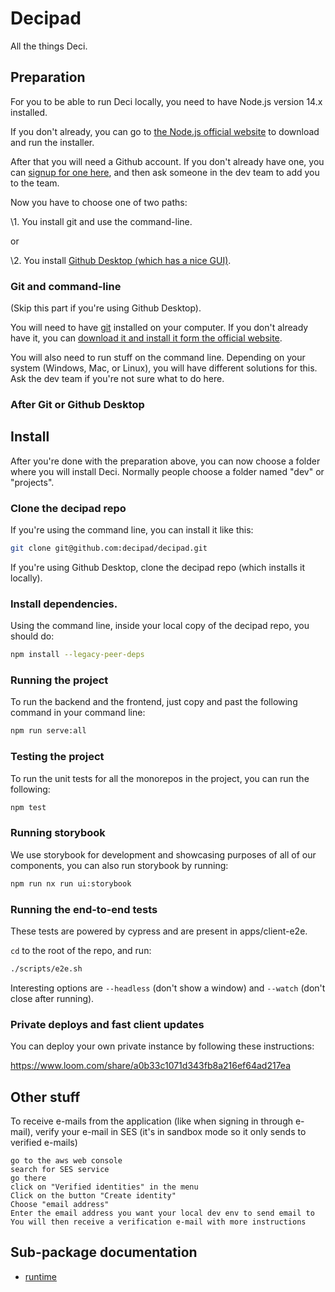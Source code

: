# Decipad

All the things Deci.

## Preparation

For you to be able to run Deci locally, you need to have Node.js version 14.x installed.

If you don't already, you can go to [the Node.js official website](https://nodejs.org/en/) to download and run the installer.

After that you will need a Github account. If you don't already have one, you can [signup for one here](https://github.com/join), and then ask someone in the dev team to add you to the team.

Now you have to choose one of two paths:

\1. You install git and use the command-line.

or

\2. You install [Github Desktop (which has a nice GUI)](https://desktop.github.com).

### Git and command-line

(Skip this part if you're using Github Desktop).

You will need to have [git](https://git-scm.com) installed on your computer. If you don't already have it, you can [download it and install it form the official website](https://git-scm.com/download).

You will also need to run stuff on the command line. Depending on your system (Windows, Mac, or Linux), you will have different solutions for this. Ask the dev team if you're not sure what to do here.

### After Git or Github Desktop

## Install

After you're done with the preparation above, you can now choose a folder where you will install Deci. Normally people choose a folder named "dev" or "projects".

### Clone the decipad repo

If you're using the command line, you can install it like this:

```bash
git clone git@github.com:decipad/decipad.git
```

If you're using Github Desktop, clone the decipad repo (which installs it locally).

### Install dependencies.

Using the command line, inside your local copy of the decipad repo, you should do:

```bash
npm install --legacy-peer-deps
```

### Running the project

To run the backend and the frontend, just copy and past the following command in your command line:

```bash
npm run serve:all
```

### Testing the project

To run the unit tests for all the monorepos in the project, you can run the following:

```bash
npm test
```

### Running storybook

We use storybook for development and showcasing purposes of all of our components, you can also run storybook by running:

```bash
npm run nx run ui:storybook
```

### Running the end-to-end tests

These tests are powered by cypress and are present in apps/client-e2e.

`cd` to the root of the repo, and run:

```bash
./scripts/e2e.sh
```

Interesting options are `--headless` (don't show a window) and `--watch` (don't close after running).

### Private deploys and fast client updates

You can deploy your own private instance by following these instructions:

https://www.loom.com/share/a0b33c1071d343fb8a216ef64ad217ea

## Other stuff

To receive e-mails from the application (like when signing in through e-mail), verify your e-mail in SES (it's in sandbox mode so it only sends to verified e-mails)

    go to the aws web console
    search for SES service
    go there
    click on "Verified identities" in the menu
    Click on the button "Create identity"
    Choose "email address"
    Enter the email address you want your local dev env to send email to
    You will then receive a verification e-mail with more instructions

## Sub-package documentation

- [runtime](libs/runtime/README.md)